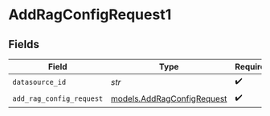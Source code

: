 # AddRagConfigRequest1


## Fields

| Field                                                          | Type                                                           | Required                                                       | Description                                                    |
| -------------------------------------------------------------- | -------------------------------------------------------------- | -------------------------------------------------------------- | -------------------------------------------------------------- |
| `datasource_id`                                                | *str*                                                          | :heavy_check_mark:                                             | N/A                                                            |
| `add_rag_config_request`                                       | [models.AddRagConfigRequest](../models/addragconfigrequest.md) | :heavy_check_mark:                                             | N/A                                                            |